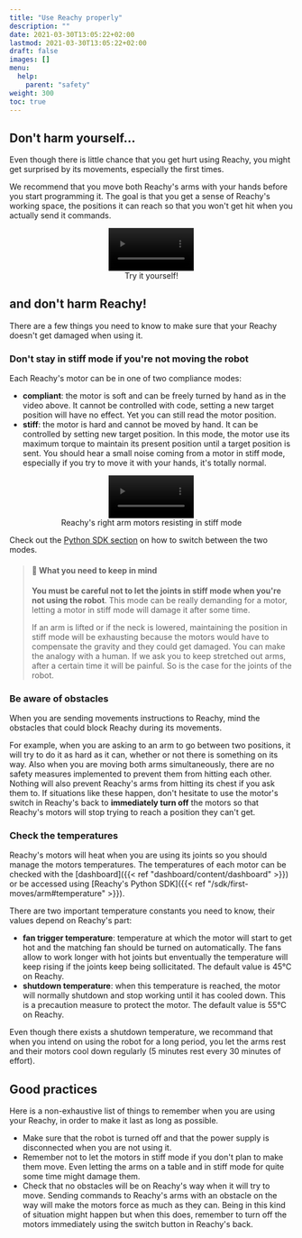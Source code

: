 ```yaml
---
title: "Use Reachy properly"
description: ""
date: 2021-03-30T13:05:22+02:00
lastmod: 2021-03-30T13:05:22+02:00
draft: false
images: []
menu:
  help:
    parent: "safety"
weight: 300
toc: true
---
```


## Don't harm yourself...

Even though there is little chance that you get hurt using Reachy, you might get surprised by its movements, especially the first times. 

We recommend that you move both Reachy's arms with your hands before you start programming it. The goal is that you get a sense of Reachy's working space, the positions it can reach so that you won't get hit when you actually send it commands.

<p align="center">
    <video controls="controls" width="30%" autoplay loop>
    <source type="video/mp4" src="movement_compliant.mp4"></source>
    <source type="video/webm" src="movement_compliant.webm"></source>
    </video>
    <br>
    Try it yourself!
</p>


## and don't harm Reachy!

There are a few things you need to know to make sure that your Reachy doesn't get damaged when using it.

### Don't stay in stiff mode if you're not moving the robot

Each Reachy's motor can be in one of two compliance modes:
* **compliant**: the motor is soft and can be freely turned by hand as in the video above.
It cannot be controlled with code, setting a new target position will have no effect. Yet you can still read the motor position.
* **stiff**: the motor is hard and cannot be moved by hand. It can be controlled by setting new target position. In this mode, the motor use its maximum torque to maintain its present position until a target position is sent. You should hear a small noise coming from a motor in stiff mode, especially if you try to move it with your hands, it's totally normal.

<p align="center">
    <video controls="controls" width="30%" autoplay loop>
    <source type="video/mp4" src="stiff.mp4"></source>
    <source type="video/webm" src="stiff.webm"></source>
    </video>
    <br>
    Reachy's right arm motors resisting in stiff mode
</p>

Check out the [Python SDK section](https://docs.pollen-robotics.com/sdk/first-moves/arm/#from-the-joints) on how to switch between the two modes.


> #### :rotating_light: What you need to keep in mind
> **You must be careful not to let the joints in stiff mode when you're not using the robot**. This mode can be really demanding for a motor, letting a motor in stiff mode will damage it after some time.
>
> If an arm is lifted or if the neck is lowered, maintaining the position in stiff mode will be exhausting because the motors would have to compensate the gravity and they could get damaged.
> You can make the analogy with a human. If we ask you to keep stretched out arms, after a certain time it will be painful. So is the case for the joints of the robot.

### Be aware of obstacles

When you are sending movements instructions to Reachy, mind the obstacles that could block Reachy during its movements.

For example, when you are asking to an arm to go between two positions, it will try to do it as hard as it can, whether or not there is something on its way. Also when you are moving both arms simultaneously, there are no safety measures implemented to prevent them from hitting each other.
Nothing will also prevent Reachy's arms from hitting its chest if you ask them to.
If situations like these happen, don't hesitate to use the motor's switch in Reachy's back to **immediately turn off** the motors so that Reachy's motors will stop trying to reach a position they can't get.

### Check the temperatures

Reachy's motors will heat when you are using its joints so you should manage the motors temperatures.
The temperatures of each motor can be checked with the [dashboard]({{< ref "dashboard/content/dashboard" >}}) or be accessed using [Reachy's Python SDK]({{< ref "/sdk/first-moves/arm#temperature" >}}).

There are two important temperature constants you need to know, their values depend on Reachy's part:
* **fan trigger temperature**: temperature at which the motor will start to get hot and the matching fan should be turned on automatically. The fans allow to work longer with hot joints but enventually the temperature will keep rising if the joints keep being sollicitated. The default value is 45°C on Reachy.
* **shutdown temperature**: when this temperature is reached, the motor will normally shutdown and stop working until it has cooled down. This is a precaution measure to protect the motor. The default value is 55°C on Reachy.

Even though there exists a shutdown temperature, we recommand that when you intend on using the robot for a long period, you let the arms rest and their motors cool down regularly (5 minutes rest every 30 minutes of effort).


## Good practices
Here is a non-exhaustive list of things to remember when you are using your Reachy, in order to make it last as long as possible.

- Make sure that the robot is turned off and that the power supply is disconnected when you are not using it.
- Remember not to let the motors in stiff mode if you don't plan to make them move. Even letting the arms on a table and in stiff mode for quite some time might damage them. 
- Check that no obstacles will be on Reachy's way when it will try to move. Sending commands to Reachy's arms with an obstacle on the way will make the motors force as much as they can. Being in this kind of situation might happen but when this does, remember to turn off the motors immediately using the switch button in Reachy's back.